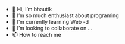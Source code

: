 - 👋 Hi, I’m bhautik
- 👀 I’m so much enthusiast  about programing 
- 🌱 I’m currently learning Web -d
- 💞️ I’m looking to collaborate on ...
- 📫 How to reach me 
<!---
bhautik1206/bhautik1206 is a ✨ special ✨ repository because its `README.md` (this file) appears on your GitHub profile.
You can click the Preview link to take a look at your changes.
--->
